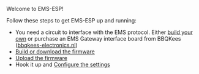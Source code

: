 Welcome to EMS-ESP!

Follow these steps to get EMS-ESP up and running:

- You need a circuit to interface with the EMS protocol. Either [build your own](Hardware) or purchase an EMS Gateway interface board from BBQKees ([bbqkees-electronics.nl](https://bbqkees-electronics.nl))
- [Build or download the firmware](Building-firmware)
- [Upload the firmware](Uploading-firmware)
- Hook it up and [Configure the settings](Configure-firmware)
